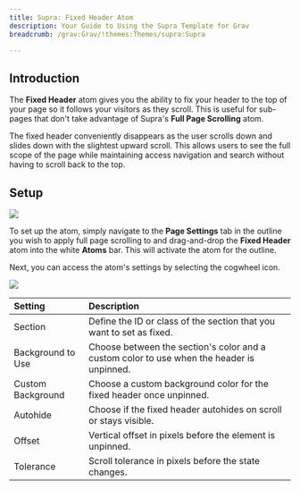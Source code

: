 ```yaml
---
title: Supra: Fixed Header Atom
description: Your Guide to Using the Supra Template for Grav
breadcrumb: /grav:Grav/!themes:Themes/supra:Supra

---
```


## Introduction

The **Fixed Header** atom gives you the ability to fix your header to the top of your page so it follows your visitors as they scroll. This is useful for sub-pages that don't take advantage of Supra's **Full Page Scrolling** atom. 

The fixed header conveniently disappears as the user scrolls down and slides down with the slightest upward scroll. This allows users to see the full scope of the page while maintaining access navigation and search without having to scroll back to the top.

## Setup

![](atom_fixedheader1.jpeg)

To set up the atom, simply navigate to the **Page Settings** tab in the outline you wish to apply full page scrolling to and drag-and-drop the **Fixed Header** atom into the white **Atoms** bar. This will activate the atom for the outline.

Next, you can access the atom's settings by selecting the cogwheel icon.

![](atom_fixedheader2.jpeg)

| Setting           | Description                                                                               |
| :-----            | :-----                                                                                    |
| Section           | Define the ID or class of the section that you want to set as fixed.                      |
| Background to Use | Choose between the section's color and a custom color to use when the header is unpinned. |
| Custom Background | Choose a custom background color for the fixed header once unpinned.                      |
| Autohide          | Choose if the fixed header autohides on scroll or stays visible.                          |
| Offset            | Vertical offset in pixels before the element is unpinned.                                 |
| Tolerance         | Scroll tolerance in pixels before the state changes.                                      |